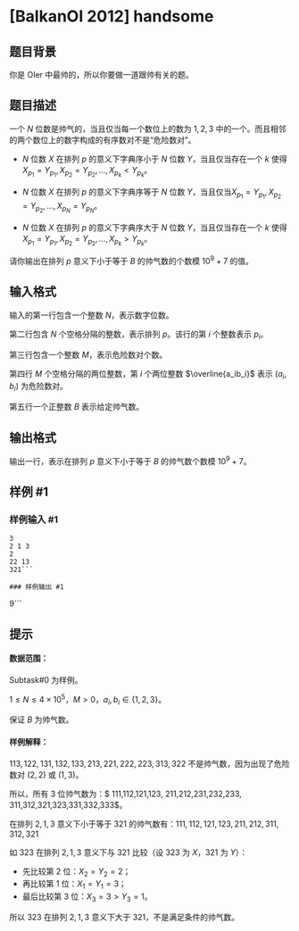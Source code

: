 # [BalkanOI 2012] handsome

## 题目背景

你是 OIer 中最帅的，所以你要做一道跟帅有关的题。

## 题目描述

一个 $N$ 位数是帅气的，当且仅当每一个数位上的数为 $1,2,3$ 中的一个。而且相邻的两个数位上的数字构成的有序数对不是“危险数对”。

- $N$ 位数 $X$ 在排列 $p$ 的意义下字典序小于 $N$ 位数 $Y$，当且仅当存在一个 $k$ 使得 $X_{p_1}=Y_{p_1},X_{p_2}=Y_{p_2},\dots,X_{p_{k}}<Y_{p_{k}}$。

- $N$ 位数 $X$ 在排列 $p$ 的意义下字典序等于 $N$ 位数 $Y$，当且仅当$X_{p_1}=Y_{p_1},X_{p_2}=Y_{p_2},\dots,X_{p_{N}}=Y_{p_{N}}$。


- $N$ 位数 $X$ 在排列 $p$ 的意义下字典序大于 $N$ 位数 $Y$，当且仅当存在一个 $k$ 使得 $X_{p_1}=Y_{p_1},X_{p_2}=Y_{p_2},\dots,X_{p_{k}}>Y_{p_{k}}$。

请你输出在排列 $p$ 意义下小于等于 $B$ 的帅气数的个数模 $10^9+7$ 的值。

## 输入格式

输入的第一行包含一个整数 $N$，表示数字位数。

第二行包含 $N$ 个空格分隔的整数，表示排列 $p$。该行的第 $i$ 个整数表示 $p_i$。

第三行包含一个整数 $M$，表示危险数对个数。

第四行 $M$ 个空格分隔的两位整数，第 $i$ 个两位整数 $\overline{a_ib_i}$ 表示 $(a_i,b_i)$ 为危险数对。

第五行一个正整数 $B$ 表示给定帅气数。

## 输出格式

输出一行，表示在排列 $p$ 意义下小于等于 $B$ 的帅气数个数模 $10^9+7$。

## 样例 #1

### 样例输入 #1
```
3
2 1 3
2
22 13
321```

### 样例输出 #1

```
9```

## 提示

#### 数据范围：
Subtask#0 为样例。

$1\le N\le4\times10^5$，$M>0$，$a_i,b_i\in\{1,2,3\}$。

保证 $B$ 为帅气数。


#### 样例解释：

$113,122,131,132,133,213,221,222,223,313,322$ 不是帅气数，因为出现了危险数对 $(2,2)$ 或 $(1,3)$。


所以，所有 $3$ 位帅气数为：$
111,112,121,123,
211,212,231,232,233,
311,312,321,323,331,332,333$。

在排列 $2,1,3$ 意义下小于等于 $321$ 的帅气数有：$111,112,121,123,211,212,311,312,321$

如 $323$ 在排列 $2,1,3$ 意义下与 $321$ 比较（设 $323$ 为 $X$，$321$ 为 $Y$）：

- 先比较第 $2$ 位：$X_2=Y_2=2$；
- 再比较第 $1$ 位：$X_1=Y_1=3$；
- 最后比较第 $3$ 位：$X_3=3>Y_3=1$。

所以 $323$ 在排列 $2,1,3$ 意义下大于 $321$，不是满足条件的帅气数。
